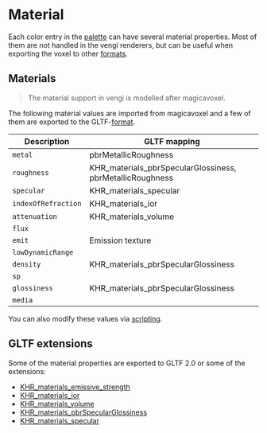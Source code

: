 # Material

Each color entry in the [palette](Palette.md) can have several material properties. Most of them are not handled in the vengi renderers, but can be useful when exporting the voxel to other [formats](Formats.md).

## Materials

> The material support in vengi is modelled after magicavoxel.

The following material values are imported from magicavoxel and a few of them are exported to the GLTF-[format](Formats.md).

| Description           | GLTF mapping                                               |
| --------------------- | ---------------------------------------------------------- |
| `metal`               | pbrMetallicRoughness                                       |
| `roughness`           | KHR_materials_pbrSpecularGlossiness, pbrMetallicRoughness  |
| `specular`            | KHR_materials_specular                                     |
| `indexOfRefraction`   | KHR_materials_ior                                          |
| `attenuation`         | KHR_materials_volume                                       |
| `flux`                |                                                            |
| `emit`                | Emission texture                                           |
| `lowDynamicRange`     |                                                            |
| `density`             | KHR_materials_pbrSpecularGlossiness                        |
| `sp`                  |                                                            |
| `glossiness`          | KHR_materials_pbrSpecularGlossiness                        |
| `media`               |                                                            |

You can also modify these values via [scripting](LUAScript.md).

## GLTF extensions

Some of the material properties are exported to GLTF 2.0 or some of the extensions:

* [KHR_materials_emissive_strength](https://github.com/KhronosGroup/glTF/tree/main/extensions/2.0/Khronos/KHR_materials_emissive_strength)
* [KHR_materials_ior](https://github.com/KhronosGroup/glTF/tree/main/extensions/2.0/Khronos/KHR_materials_ior)
* [KHR_materials_volume](https://github.com/KhronosGroup/glTF/tree/main/extensions/2.0/Khronos/KHR_materials_volume)
* [KHR_materials_pbrSpecularGlossiness](https://kcoley.github.io/glTF/extensions/2.0/Khronos/KHR_materials_pbrSpecularGlossiness)
* [KHR_materials_specular](https://github.com/KhronosGroup/glTF/tree/main/extensions/2.0/Khronos/KHR_materials_specular)
